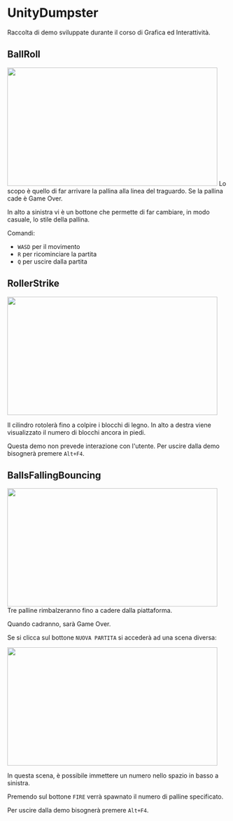 # UnityDumpster

Raccolta di demo sviluppate durante il corso di Grafica ed Interattività.

## BallRoll
<img src="https://media.discordapp.net/attachments/373468064022396930/1034870712764223488/unknown.png" width="480" height="270">
Lo scopo è quello di far arrivare la pallina alla linea del traguardo. Se la pallina cade è Game Over.

In alto a sinistra vi è un bottone che permette di far cambiare, in modo casuale, lo stile della pallina.

Comandi:
- `WASD` per il movimento
- `R` per ricominciare la partita
- `Q` per uscire dalla partita


## RollerStrike
<img src="https://media.discordapp.net/attachments/373468064022396930/1034878469072486492/unknown.png" width="480" height="270">

Il cilindro rotolerà fino a colpire i blocchi di legno. In alto a destra viene visualizzato il numero di blocchi ancora in piedi. 

Questa demo non prevede interazione con l'utente. Per uscire dalla demo bisognerà premere `Alt+F4`.


## BallsFallingBouncing

<img src="https://media.discordapp.net/attachments/373468064022396930/1035217139046547467/unknown.png" width="480" height="270">
Tre palline rimbalzeranno fino a cadere dalla piattaforma.

Quando cadranno, sarà Game Over.

Se si clicca sul bottone `NUOVA PARTITA` si accederà ad una scena diversa:

<img src="https://media.discordapp.net/attachments/373468064022396930/1035217169102950522/unknown.png" width="480" height="270">

In questa scena, è possibile immettere un numero nello spazio in basso a sinistra.

Premendo sul bottone `FIRE` verrà spawnato il numero di palline specificato.

Per uscire dalla demo bisognerà premere `Alt+F4`.
